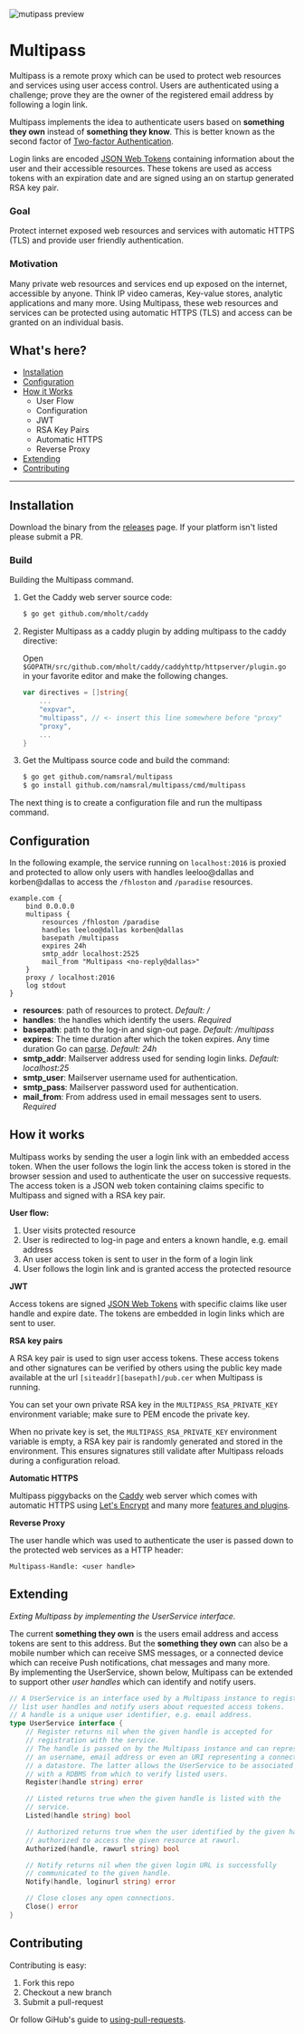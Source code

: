 ![mutipass preview][preview]

Multipass
=========

Multipass is a remote proxy which can be used to protect web resources and services using user access control. Users are authenticated using a challenge; prove they are the owner of the registered email address by following a login link.

Multipass implements the idea to authenticate users based on __something they own__ instead of __something they know__. This is better known as the second factor of [Two-factor Authentication][2fa].

Login links are encoded [JSON Web Tokens][jwt] containing information about the user and their accessible resources. These tokens are used as access tokens with an expiration date and are signed using an on startup generated RSA key pair.


### Goal

Protect internet exposed web resources and services with automatic HTTPS (TLS) and provide user friendly authentication.


### Motivation

Many private web resources and services end up exposed on the internet, accessible by anyone. Think IP video cameras, Key-value stores, analytic applications and many more. Using Multipass, these web resources and services can be protected using automatic HTTPS (TLS) and access can be granted on an individual basis.


What's here?
------------

- [Installation](#installation)
- [Configuration](#configuration)
- [How it Works](#how-it-works)
	- User Flow
	- Configuration
	- JWT
	- RSA Key Pairs
	- Automatic HTTPS
	- Reverse Proxy
- [Extending](#extending)
- [Contributing](#contributing)

---


Installation
------------

Download the binary from the [releases][releases] page. If your platform isn't listed please submit a PR.


### Build

Building the Multipass command.

1. Get the Caddy web server source code:

	```sh
	$ go get github.com/mholt/caddy
	```

2. Register Multipass as a caddy plugin by adding multipass to the caddy directive:

	Open `$GOPATH/src/github.com/mholt/caddy/caddyhttp/httpserver/plugin.go` in your favorite editor and make the following changes.

	```go
	var directives = []string{
		...
	 	"expvar",
		"multipass", // <- insert this line somewhere before "proxy"
		"proxy",
		...
	}
	```

3. Get the Multipass source code and build the command:

	```sh
	$ go get github.com/namsral/multipass
	$ go install github.com/namsral/multipass/cmd/multipass
	```

The next thing is to create a configuration file and run the multipass command.


Configuration
-------------

In the following example, the service running on `localhost:2016` is proxied and protected to allow only users with handles leeloo@dallas and korben@dallas to access the  `/fhloston` and `/paradise` resources.

```
example.com {
	bind 0.0.0.0
	multipass {
		resources /fhloston /paradise
		handles leeloo@dallas korben@dallas
		basepath /multipass
		expires 24h
		smtp_addr localhost:2525
		mail_from "Multipass <no-reply@dallas>"
	}
	proxy / localhost:2016
	log stdout
}
```

- __resources__: path of resources to protect. _Default: /_
- __handles__: the handles which identify the users. _Required_
- __basepath__: path to the log-in and sign-out page. _Default: /multipass_
- __expires__: The time duration after which the token expires. Any time duration Go can [parse][goduration]. _Default: 24h_
- __smtp_addr__: Mailserver address used for sending login links. _Default: localhost:25_
- __smtp_user__: Mailserver username used for authentication.
- __smtp_pass__: Mailserver password used for authentication.
- __mail_from__: From address used in email messages sent to users. _Required_


How it works
------------

Multipass works by sending the user a login link with an embedded access token. When the user follows the login link the access token is stored in the browser session and used to authenticate the user on successive requests. The access token is a JSON web token containing claims specific to Multipass and signed with a RSA key pair.

__User flow:__

1. User visits protected resource
2. User is redirected to log-in page and enters a known handle, e.g. email address
3. An user access token is sent to user in the form of a login link
4. User follows the login link and is granted access the protected resource


__JWT__

Access tokens are signed [JSON Web Tokens][jwt] with specific claims like user handle and expire date. The tokens are embedded in login links which are sent to user.


__RSA key pairs__

A RSA key pair is used to sign user access tokens. These access tokens and other signatures can be verified by others using the public key made available at the url `[siteaddr][basepath]/pub.cer` when Multipass is running.

You can set your own private RSA key in the `MULTIPASS_RSA_PRIVATE_KEY` environment variable; make sure to PEM encode the private key.

When no private key is set, the `MULTIPASS_RSA_PRIVATE_KEY` environment variable is empty, a RSA key pair is randomly generated and stored in the environment. This ensures signatures still validate after Multipass reloads during a configuration reload.


__Automatic HTTPS__

Multipass piggybacks on the [Caddy][caddy] web server which comes with automatic HTTPS using [Let's Encrypt][lets] and many more [features and plugins][caddydocs].


__Reverse Proxy__

The user handle which was used to authenticate the user is passed down to the protected web services as a HTTP header:

```
Multipass-Handle: <user handle>
```


Extending
---------

_Exting Multipass by implementing the UserService interface._

The current __something they own__ is the users email address and access tokens are sent to this address. But the __something they own__ can also be a mobile number which can receive SMS messages, or a connected device which can receive Push notifications, chat messages and many more.  
By implementing the UserService, shown below, Multipass can be extended to support other _user handles_ which can identify and notify users.

```go
// A UserService is an interface used by a Multipass instance to register,
// list user handles and notify users about requested access tokens.
// A handle is a unique user identifier, e.g. email address.
type UserService interface {
	// Register returns nil when the given handle is accepted for
	// registration with the service.
	// The handle is passed on by the Multipass instance and can represent
	// an username, email address or even an URI representing a connection to
	// a datastore. The latter allows the UserService to be associated
	// with a RDBMS from which to verify listed users.
	Register(handle string) error

	// Listed returns true when the given handle is listed with the
	// service.
	Listed(handle string) bool

	// Authorized returns true when the user identified by the given handle is
	// authorized to access the given resource at rawurl.
	Authorized(handle, rawurl string) bool

	// Notify returns nil when the given login URL is successfully
	// communicated to the given handle.
	Notify(handle, loginurl string) error

	// Close closes any open connections.
	Close() error
}
```


Contributing
------------

Contributing is easy:

1. Fork this repo
2. Checkout a new branch
3. Submit a pull-request

Or follow GiHub's guide to [using-pull-requests].


[lets]:https://letsencrypt.org
[caddy]:https://caddyserver.com
[caddydocs]:https://caddyserver.com/docs
[jwt]:https://jwt.io
[goduration]:https://golang.org/pkg/time/#ParseDuration
[releases]:https://github.com/namsral/multipass/releases
[2fa]:https://en.wikipedia.org/wiki/Multi-factor_authentication
[using-pull-requests]:https://help.github.com/articles/using-pull-requests/
[preview]: https://namsral.github.io/multipass/img/multipass.png "Multipass preview image"
